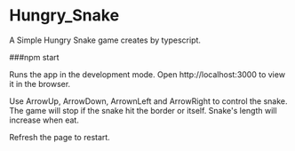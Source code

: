 # Hungry_Snake
A Simple Hungry Snake game creates by typescript.

###npm start

Runs the app in the development mode.
Open http://localhost:3000 to view it in the browser.

Use ArrowUp, ArrowDown, ArrownLeft and ArrowRight to control the snake.
The game will stop if the snake hit the border or itself. 
Snake's length will increase when eat.

Refresh the page to restart.
